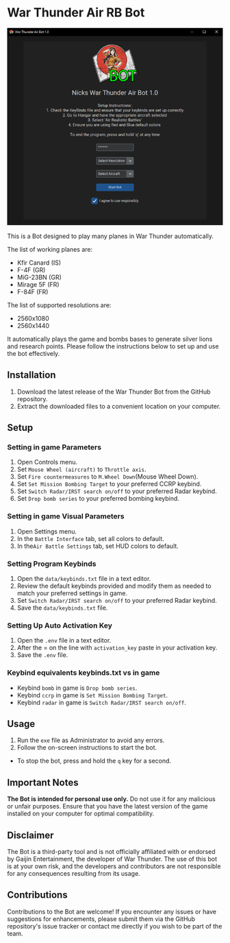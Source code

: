 # War Thunder Air RB Bot

![App Screenshot](assets/screenshots/main_screenshot.png?raw=true "Air Bot Main Screen")

   This is a Bot designed to play many planes in War Thunder automatically.

   The list of working planes are:
   - Kfir Canard (IS)
   - F-4F (GR)
   - MiG-23BN (GR)
   - Mirage 5F (FR)
   - F-84F (FR)

   The list of supported resolutions are:
   - 2560x1080 
   - 2560x1440

   It automatically plays the game and bombs bases to generate silver lions and research points. Please follow the instructions below to set up and use the bot effectively.

## Installation

   1. Download the latest release of the War Thunder Bot from the GitHub repository.
   2. Extract the downloaded files to a convenient location on your computer.

## Setup

   ### Setting in game Parameters
   1. Open Controls menu.
   2. Set `Mouse Wheel (aircraft)` to `Throttle axis`.
   3. Set `Fire countermeasures` to `M.Wheel Down`(Mouse Wheel Down).
   4. Set `Set Mission Bombing Target` to your preferred CCRP keybind.
   5. Set `Switch Radar/IRST search on/off` to your preferred Radar keybind.
   6. Set `Drop bomb series` to your preferred bombing keybind.
      
   ### Setting in game Visual Parameters
   1. Open Settings menu.
   2. In the `Battle Interface` tab, set all colors to default.
   3. In the`Air Battle Settings` tab, set HUD colors to default.

   ### Setting Program Keybinds
   1. Open the `data/keybinds.txt` file in a text editor.
   2. Review the default keybinds provided and modify them as needed to match your preferred settings in game.
   3. Set `Switch Radar/IRST search on/off` to your preferred Radar keybind.
   4. Save the `data/keybinds.txt` file.

   ### Setting Up Auto Activation Key
   1. Open the `.env` file in a text editor.
   2. After the = on the line with `activation_key` paste in your activation key.
   3. Save the `.env` file.

   ### Keybind equivalents keybinds.txt vs in game
   - Keybind `bomb` in game is `Drop bomb series`.
   - Keybind `ccrp` in game is `Set Mission Bombing Target`.
   - Keybind `radar` in game is `Switch Radar/IRST search on/off`.
     
## Usage

   1. Run the `exe` file as Administrator to avoid any errors.
   2. Follow the on-screen instructions to start the bot.
   - To stop the bot, press and hold the `q` key for a second.
  
## Important Notes

   **The Bot is intended for personal use only.** Do not use it for any malicious or unfair purposes.
   Ensure that you have the latest version of the game installed on your computer for optimal compatibility.

## Disclaimer

   The Bot is a third-party tool and is not officially affiliated with or endorsed by Gaijin Entertainment, the developer of War Thunder. The use of this bot is at your own risk, and the developers and contributors are not responsible for any consequences resulting from its usage.

## Contributions

   Contributions to the Bot are welcome! If you encounter any issues or have suggestions for enhancements, please submit them via the GitHub repository's issue tracker or contact me directly if you wish to be part of the team.
